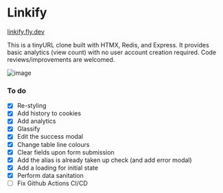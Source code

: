 # Linkify
[linkify.fly.dev](https://linkify.fly.dev)

This is a tinyURL clone built with HTMX, Redis, and Express. It provides basic analytics (view count) with no user account creation required. Code reviews/improvements are welcomed.

![image](https://github.com/user-attachments/assets/c12bc97f-ebb1-4d6e-9cf3-a76aeb3581ad)

### To do
- [x] Re-styling
- [x] Add history to cookies
- [x] Add analytics
- [x] Glassify
- [x] Edit the success modal
- [x] Change table line colours
- [x] Clear fields upon form submission
- [x] Add the alias is already taken up check (and add error modal)
- [x] Add a loading for initial state
- [x] Perform data sanitation
- [ ] Fix Github Actions CI/CD
